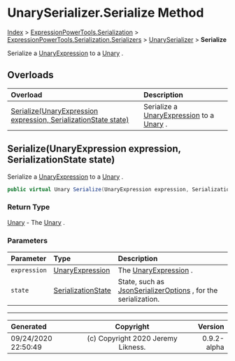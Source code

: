 ﻿# UnarySerializer.Serialize Method

[Index](../index.md) > [ExpressionPowerTools.Serialization](ExpressionPowerTools.Serialization.a.md) > [ExpressionPowerTools.Serialization.Serializers](ExpressionPowerTools.Serialization.Serializers.n.md) > [UnarySerializer](ExpressionPowerTools.Serialization.Serializers.UnarySerializer.cs.md) > **Serialize**

Serialize a [UnaryExpression](https://docs.microsoft.com/dotnet/api/system.linq.expressions.unaryexpression) to a [Unary](ExpressionPowerTools.Serialization.Serializers.Unary.cs.md) .

## Overloads

| Overload | Description |
| :-- | :-- |
| [Serialize(UnaryExpression expression, SerializationState state)](#serializeunaryexpression-expression-serializationstate-state) | Serialize a [UnaryExpression](https://docs.microsoft.com/dotnet/api/system.linq.expressions.unaryexpression) to a [Unary](ExpressionPowerTools.Serialization.Serializers.Unary.cs.md) . |
## Serialize(UnaryExpression expression, SerializationState state)

Serialize a [UnaryExpression](https://docs.microsoft.com/dotnet/api/system.linq.expressions.unaryexpression) to a [Unary](ExpressionPowerTools.Serialization.Serializers.Unary.cs.md) .

```csharp
public virtual Unary Serialize(UnaryExpression expression, SerializationState state)
```

### Return Type

 [Unary](ExpressionPowerTools.Serialization.Serializers.Unary.cs.md)  - The [Unary](ExpressionPowerTools.Serialization.Serializers.Unary.cs.md) .

### Parameters

| Parameter | Type | Description |
| :-- | :-- | :-- |
| `expression` | [UnaryExpression](https://docs.microsoft.com/dotnet/api/system.linq.expressions.unaryexpression) | The [UnaryExpression](https://docs.microsoft.com/dotnet/api/system.linq.expressions.unaryexpression) . |
| `state` | [SerializationState](ExpressionPowerTools.Serialization.Serializers.SerializationState.cs.md) | State, such as [JsonSerializerOptions](https://docs.microsoft.com/dotnet/api/system.text.json.jsonserializeroptions) , for the serialization. |



---

| Generated | Copyright | Version |
| :-- | :-: | --: |
| 09/24/2020 22:50:49 | (c) Copyright 2020 Jeremy Likness. | 0.9.2-alpha |
